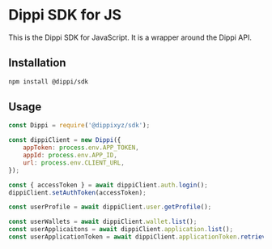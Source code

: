# Dippi SDK for JS

This is the Dippi SDK for JavaScript. It is a wrapper around the Dippi API.

## Installation

```bash
npm install @dippi/sdk
```

## Usage

```js
const Dippi = require('@dippixyz/sdk');

const dippiClient = new Dippi({
    appToken: process.env.APP_TOKEN,
    appId: process.env.APP_ID,
    url: process.env.CLIENT_URL,
});

const { accessToken } = await dippiClient.auth.login();
dippiClient.setAuthToken(accessToken);

const userProfile = await dippiClient.user.getProfile();

const userWallets = await dippiClient.wallet.list();
const userApplicaitons = await dippiClient.application.list();
const userApplicationToken = await dippiClient.applicationToken.retrieve(id);
```
